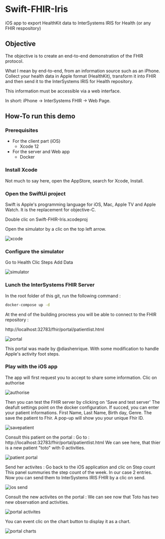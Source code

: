 # Swift-FHIR-Iris
iOS app to export HealthKit data to InterSystems IRIS for Health (or any FHIR respository)

## Objective

The objective is to create an end-to-end demonstration of the FHIR protocol.

What I mean by end-to-end, from an information source such as an iPhone. 
Collect your health data in Apple format (HealthKit), transform it into FHIR and then send it to the InterSystems IRIS for Health repository.

This information must be accessible via a web interface.


In short: iPhone -> InterSystems FHIR -> Web Page.


## How-To run this demo

### Prerequisites

 * For the client part (iOS)
   * Xcode 12
 * For the server and Web app
   * Docker

### Install Xcode

Not much to say here, open the AppStore, search for Xcode, Install.

### Open the SwiftUi project

Swift is Apple's programming language for iOS, Mac, Apple TV and Apple Watch. It is the replacement for objective-C.

Double clic on Swift-FHIR-Iris.xcodeproj

Open the simulator by a clic on the top left arrow.

![xcode](https://raw.githubusercontent.com/grongierisc/Swift-FHIR-Iris/main/img/gif/xcode_and_simulator.gif)


### Configure the simulator

Go to Health
Clic Steps
Add Data

![simulator](https://raw.githubusercontent.com/grongierisc/Swift-FHIR-Iris/main/img/gif/configuration_simulator.gif)

### Lunch the InterSystems FHIR Server

In the root folder of this git, run the following command :

```sh
docker-compose up -d
```

At the end of the building procress you will be able to connect to the FHIR repository :

http://localhost:32783/fhir/portal/patientlist.html

![portal](https://raw.githubusercontent.com/grongierisc/Swift-FHIR-Iris/main/img/gif/portal_default.png)

This portal was made by @diashenrique. 
With some modification to handle Apple's activity foot steps.

### Play with the iOS app

The app will first request you to accept to share some information.
Clic on authorise

![authorise](https://raw.githubusercontent.com/grongierisc/Swift-FHIR-Iris/main/img/gif/ios_authorise.gif)

Then you can test the FHIR server by clicking on 'Save and test server'
The deafult settings point on the docker configuration.
If succed, you can enter your patient informations.
First Name, Last Name, Birth day, Genre.
The save the patient to Fhir. A pop-up will show you your unique Fhir ID.

![savepatient](https://raw.githubusercontent.com/grongierisc/Swift-FHIR-Iris/main/img/gif/save_patient.gif)

Consult this patient on the portal :
Go to : http://localhost:32783/fhir/portal/patientlist.html
We can see here, that thier is a new patient "toto" with 0 activities.

![patient portal](https://raw.githubusercontent.com/grongierisc/Swift-FHIR-Iris/main/img/gif/patient_toto.png)

Send her activites :
Go back to the iOS application and clic on Step count
This panel summuries the step count of the week. In our case 2 entries.
Now you can send them to InterSystems IRIS FHIR by a clic on send.

![ios send](https://raw.githubusercontent.com/grongierisc/Swift-FHIR-Iris/main/img/gif/ios_send.gif)

Consult the new activites on the portal :
We can see now that Toto has two new observation and activities.

![portal activites](https://raw.githubusercontent.com/grongierisc/Swift-FHIR-Iris/main/img/gif/portal_activities.gif)

You can event clic on the chart button to display it as a chart.

![portal charts](https://raw.githubusercontent.com/grongierisc/Swift-FHIR-Iris/main/img/gif/portal_chart.gif)

